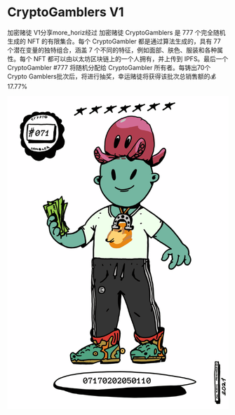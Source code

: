 # CryptoGamblers V1

加密赌徒 V1分享more_horiz经过 加密赌徒
CryptoGamblers 是 777 个完全随机生成的 NFT 的有限集合。每个 CryptoGambler 都是通过算法生成的，具有 77 个潜在变量的独特组合，涵盖 7 个不同的特征，例如面部、肤色、服装和各种属性。每个 NFT 都可以由以太坊区块链上的一个人拥有，并上传到 IPFS。最后一个 CryptoGambler #777 将随机分配给 CryptoGambler 所有者。每铸出70个Crypto Gamblers批次后，将进行抽奖，幸运赌徒将获得该批次总销售额的💰17.77%

![NFT](unnamed.png)
